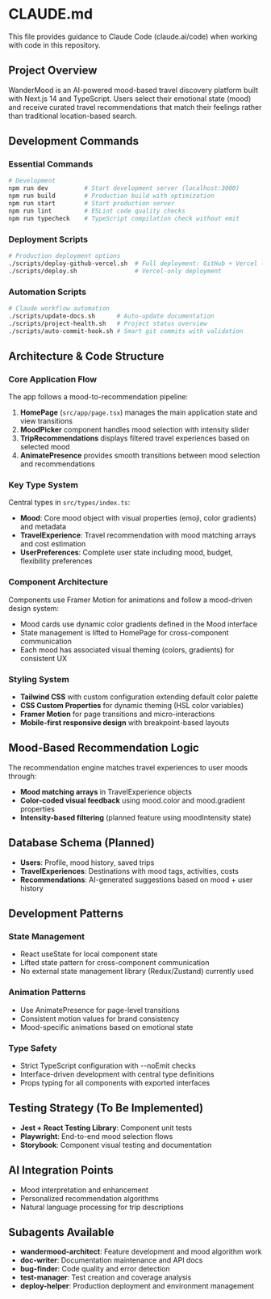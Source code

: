 # CLAUDE.md

This file provides guidance to Claude Code (claude.ai/code) when working with code in this repository.

## Project Overview

WanderMood is an AI-powered mood-based travel discovery platform built with Next.js 14 and TypeScript. Users select their emotional state (mood) and receive curated travel recommendations that match their feelings rather than traditional location-based search.

## Development Commands

### Essential Commands
```bash
# Development
npm run dev          # Start development server (localhost:3000)
npm run build        # Production build with optimization
npm run start        # Start production server
npm run lint         # ESLint code quality checks
npm run typecheck    # TypeScript compilation check without emit
```

### Deployment Scripts
```bash
# Production deployment options
./scripts/deploy-github-vercel.sh  # Full deployment: GitHub + Vercel (recommended)
./scripts/deploy.sh                # Vercel-only deployment
```

### Automation Scripts
```bash
# Claude workflow automation
./scripts/update-docs.sh      # Auto-update documentation
./scripts/project-health.sh   # Project status overview
./scripts/auto-commit-hook.sh # Smart git commits with validation
```

## Architecture & Code Structure

### Core Application Flow
The app follows a mood-to-recommendation pipeline:
1. **HomePage** (`src/app/page.tsx`) manages the main application state and view transitions
2. **MoodPicker** component handles mood selection with intensity slider
3. **TripRecommendations** displays filtered travel experiences based on selected mood
4. **AnimatePresence** provides smooth transitions between mood selection and recommendations

### Key Type System
Central types in `src/types/index.ts`:
- **Mood**: Core mood object with visual properties (emoji, color gradients) and metadata
- **TravelExperience**: Travel recommendation with mood matching arrays and cost estimation
- **UserPreferences**: Complete user state including mood, budget, flexibility preferences

### Component Architecture
Components use Framer Motion for animations and follow a mood-driven design system:
- Mood cards use dynamic color gradients defined in the Mood interface
- State management is lifted to HomePage for cross-component communication
- Each mood has associated visual theming (colors, gradients) for consistent UX

### Styling System
- **Tailwind CSS** with custom configuration extending default color palette
- **CSS Custom Properties** for dynamic theming (HSL color variables)
- **Framer Motion** for page transitions and micro-interactions
- **Mobile-first responsive design** with breakpoint-based layouts

## Mood-Based Recommendation Logic

The recommendation engine matches travel experiences to user moods through:
- **Mood matching arrays** in TravelExperience objects
- **Color-coded visual feedback** using mood.color and mood.gradient properties  
- **Intensity-based filtering** (planned feature using moodIntensity state)

## Database Schema (Planned)
- **Users**: Profile, mood history, saved trips
- **TravelExperiences**: Destinations with mood tags, activities, costs
- **Recommendations**: AI-generated suggestions based on mood + user history

## Development Patterns

### State Management
- React useState for local component state
- Lifted state pattern for cross-component communication
- No external state management library (Redux/Zustand) currently used

### Animation Patterns
- Use AnimatePresence for page-level transitions
- Consistent motion values for brand consistency
- Mood-specific animations based on emotional state

### Type Safety
- Strict TypeScript configuration with --noEmit checks
- Interface-driven development with central type definitions
- Props typing for all components with exported interfaces

## Testing Strategy (To Be Implemented)
- **Jest + React Testing Library**: Component unit tests
- **Playwright**: End-to-end mood selection flows
- **Storybook**: Component visual testing and documentation

## AI Integration Points
- Mood interpretation and enhancement
- Personalized recommendation algorithms  
- Natural language processing for trip descriptions

## Subagents Available
- **wandermood-architect**: Feature development and mood algorithm work
- **doc-writer**: Documentation maintenance and API docs
- **bug-finder**: Code quality and error detection
- **test-manager**: Test creation and coverage analysis  
- **deploy-helper**: Production deployment and environment management